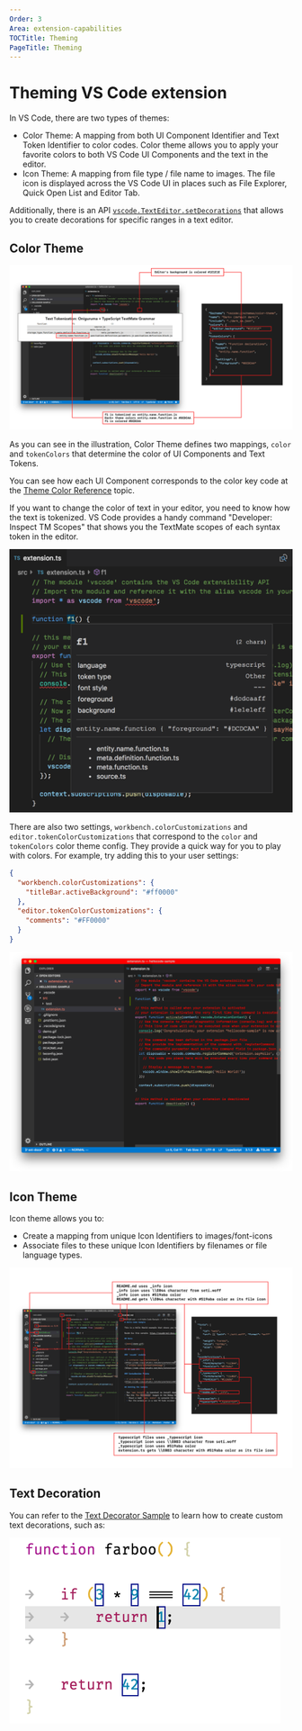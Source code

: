 ```yaml
---
Order: 3
Area: extension-capabilities
TOCTitle: Theming
PageTitle: Theming
---
```


# Theming VS Code extension

In VS Code, there are two types of themes:

- Color Theme: A mapping from both UI Component Identifier and Text Token Identifier to color codes. Color theme allows you to apply your favorite colors to both VS Code UI Components and the text in the editor.
- Icon Theme: A mapping from file type / file name to images. The file icon is displayed across the VS Code UI in places such as File Explorer, Quick Open List and Editor Tab.

Additionally, there is an API [`vscode.TextEditor.setDecorations`](/api/references/vscode-api#TextEditor.setDecorations) that allows you to create decorations for specific ranges in a text editor.

## Color Theme

![color-theme](./images/theming/color-theme.png)

As you can see in the illustration, Color Theme defines two mappings, `color` and `tokenColors` that determine the color of UI Components and Text Tokens.

You can see how each UI Component corresponds to the color key code at the [Theme Color Reference](/api/references/theme-color) topic.

If you want to change the color of text in your editor, you need to know how the text is tokenized. VS Code provides a handy command "Developer: Inspect TM Scopes" that shows you the TextMate scopes of each syntax token in the editor.

![tm-inspector](./images/theming/tm-inspector.png)

There are also two settings, `workbench.colorCustomizations` and `editor.tokenColorCustomizations` that correspond to the `color` and `tokenColors` color theme config. They provide a quick way for you to play with colors. For example, try adding this to your user settings:

```json
{
  "workbench.colorCustomizations": {
    "titleBar.activeBackground": "#ff0000"
  },
  "editor.tokenColorCustomizations": {
    "comments": "#FF0000"
  }
}
```

![color-setting](./images/theming/color-setting.png)

## Icon Theme

Icon theme allows you to:
- Create a mapping from unique Icon Identifiers to images/font-icons
- Associate files to these unique Icon Identifiers by filenames or file language types.

![icon-theme](./images/theming/icon-theme.png)

## Text Decoration

You can refer to the [Text Decorator Sample](https://github.com/Microsoft/vscode-extension-samples/tree/master/decorator-sample) to learn how to create custom text decorations, such as:

![text-decoration](./images/theming/text-decoration.png)